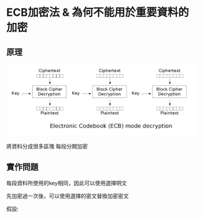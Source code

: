 # ECB加密法 & 為何不能用於重要資料的加密

## 原理
![avatar](https://github.com/wh00am1/notes/blob/master/Ecb_decryption.png)

將資料分成很多區塊 每段分開加密

## 實作問題

每段資料所使用的key相同，因此可以使用選擇明文

先加密過一次後，可以使用選擇的密文替換加密密文

假設:

